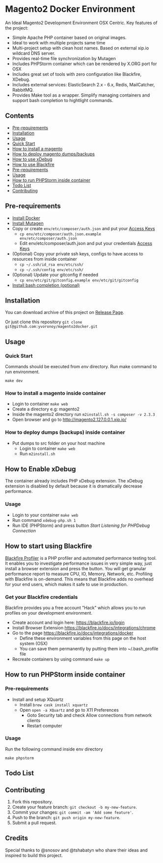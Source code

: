 # Magento2 Docker Environment
An Ideal Magento2 Development Environment OSX Centric.
Key features of the project:
 - Simple Apache PHP container based on original images.
 - Ideal to work with multiple projects same time
 - Multi-project setup with clean host names. Based on external xip.io wildcard DNS server.
 - Provides real-time file synchronization by Mutagen
 - Includes PHPStorm container which can be rendered by X.ORG port for OSX
 - Includes great set of tools with zero configuration like Blackfire, XDebug.
 - Includes external services: ElasticSearch 2.x - 6.x, Redis, MailCatcher, RabbitMQ.
 - Provides Make tool as a wrapper. Simplify managing containers and support bash completion to hightlight commands.

## Contents

- [Pre-requirements](#pre-requirements)
- [Installation](#installation)
- [Usage](#usage)
 - [Quick Start](#quick-start)
 - [How to install a magento](#how-install-magento)
 - [How to deploy magento dumps/backups](#how-deploy-dumps)
- [How to use xDebug](#how-to-enable-xdebug)
- [How to use Blackfire](#how-to-start-using-blackfire)
 - [Pre-requirements](#pre-requirements-1)
 - [Usage](#usage-1)
- [How to run PHPStorm inside container](#how-to-run-phpstorm-inside-container)
- [Todo List](#todo-list)
- [Contributing](#contributing)

## Pre-requirements
 - [Install Docker](https://docs.docker.com/engine/installation/mac/)
 - [Install Mutagen](https://mutagen.io/documentation/introduction/installation/)
 - Copy or create `env/etc/composer/auth.json` and put your [Access Keys](http://devdocs.magento.com/guides/v2.0/install-gde/prereq/dev_install.html)
   - `cp env/etc/composer/auth.json.example env/etc/composer/auth.json`
   - Edit env/etc/composer/auth.json and put your credentials [Access Keys](http://devdocs.magento.com/guides/v2.0/install-gde/prereq/dev_install.html)
  - (Optional) Copy your private ssh keys, configs to have access to resources from inside container
    - `cp ~/.ssh/id_rsa env/etc/ssh/`
    - `cp ~/.ssh/config env/etc/ssh/`
  - (Optional) Update your gitconfig if needed
    - `cp env/etc/git/gitconfig.example env/etc/git/gitconfig`
  - [Install bash completion (optional)](https://github.com/bobthecow/git-flow-completion/wiki/Install-Bash-git-completion)
 
## Installation
You can download archive of this project on [Release Page](https://github.com/yvoronoy/magento2docker/releases). 

Or just clone this repository ```git clone git@github.com:yvoronoy/magento2docker.git```

## Usage
### Quick Start
Commands should be executed from _env_ directory.
Run make command to run environment.

```
make dev
```

### How to install a magento inside container
   - Login to container `make web`
   - Create a directory e.g: magento2
   - Inside the magento2 directory run `m2install.sh -s composer -v 2.3.3`
   - Open browser and go to http://magento2.127.0.0.1.xip.io/

### How to deploy dumps (backups) inside container
 - Put dumps to src folder on your host machine
   - Login to container `make web` 
   - Run `m2install.sh`

## How to Enable xDebug

The container already includes PHP xDebug extension. The xDebug extension is disabled by default because
it is dramatically decrease performance.

### Usage
 - Login to your container `make web`
 - Run command `xdebug-php.sh 1`
 - Run IDE (PHPStorm) and press button _Start Listening for PHPDebug Connection_

## How to start using Blackfire
[Blackfire Profiler](https://blackfire.io/docs/introduction) is a PHP profiler and automated performance testing tool. It enables you to investigate performance issues in very simple way, just install a browser extension and press the button. You will get granular performance report to measure CPU, IO, Memory, Network, etc.
Profiling with Blackfire is on-demand. This means that Blackfire adds no overhead for your end users, which makes it safe to use in production.

### Get your Blackfire credentials
Blackfire provides you a free account "Hack" which allows you to run profiles on your development environment. 
 - Create account and login here: https://blackfire.io/login
 - Install Browser Extension https://blackfire.io/docs/integrations/chrome
 - Go to the page https://blackfire.io/docs/integrations/docker
   - Define these environment variables from this page on the host system (OSX)
   - You can save them permanently by putting them into ~/.bash_profile file
 - Recreate containers by using command `make up`

## How to run PHPStorm inside container

### Pre-requirements
 - Install and setup XQuartz
   - Install `brew cask install xquartz`
   - Open `open -a XQuartz` and go to X11 Preferences
     - Goto Security tab and check Allow connections from network clients
     - Restart computer
### Usage
Run the following command inside env directory

```
make phpstorm
```

## Todo List

## Contributing
1. Fork this repository.
2. Create your feature branch: `git checkout -b my-new-feature`.
3. Commit your changes: `git commit -am 'Add some feature'`.
4. Push to the branch: `git push origin my-new-feature`.
5. Submit a pull request.

## Credits
Special thanks to @snosov and @tshabatyn who share their ideas and inspired to build this project.

